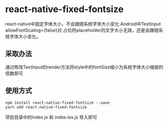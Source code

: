 # react-native-fixed-fontsize

react-native中固定字体大小，不会跟随系统字体大小变化
Android中TextInput allowFontScaling={false}对 占位符placeholder的文字大小无效，还是会跟随系统字体大小变化。


## 采取办法
通过修改TextInput的render方法将style中的fontSize缩小为系统字体大小缩放的倍数即可


## 使用方式
```
npm install react-native-fixed-fontsize --save
yarn add react-native-fixed-fontsize
```
项目目录中的index.js 和 index.ios.js 导入即可
